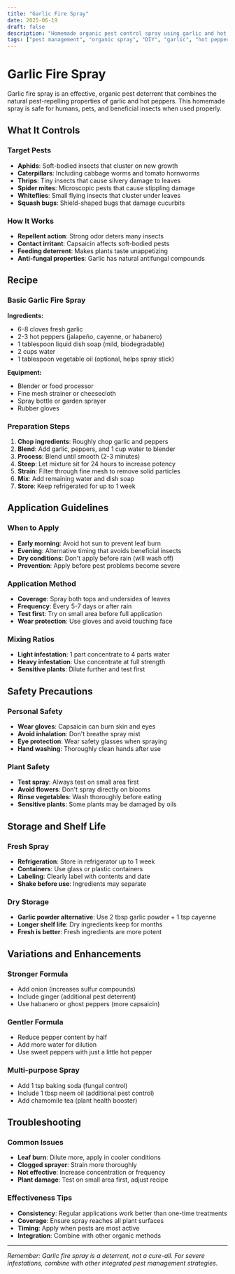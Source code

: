 ```yaml
---
title: "Garlic Fire Spray"
date: 2025-06-19
draft: false
description: "Homemade organic pest control spray using garlic and hot peppers"
tags: ["pest management", "organic spray", "DIY", "garlic", "hot peppers"]
---
```


# Garlic Fire Spray

Garlic fire spray is an effective, organic pest deterrent that combines the natural pest-repelling properties of garlic and hot peppers. This homemade spray is safe for humans, pets, and beneficial insects when used properly.

## What It Controls

### Target Pests
- **Aphids**: Soft-bodied insects that cluster on new growth
- **Caterpillars**: Including cabbage worms and tomato hornworms
- **Thrips**: Tiny insects that cause silvery damage to leaves
- **Spider mites**: Microscopic pests that cause stippling damage
- **Whiteflies**: Small flying insects that cluster under leaves
- **Squash bugs**: Shield-shaped bugs that damage cucurbits

### How It Works
- **Repellent action**: Strong odor deters many insects
- **Contact irritant**: Capsaicin affects soft-bodied pests
- **Feeding deterrent**: Makes plants taste unappetizing
- **Anti-fungal properties**: Garlic has natural antifungal compounds

## Recipe

### Basic Garlic Fire Spray

**Ingredients:**
- 6-8 cloves fresh garlic
- 2-3 hot peppers (jalapeño, cayenne, or habanero)
- 1 tablespoon liquid dish soap (mild, biodegradable)
- 2 cups water
- 1 tablespoon vegetable oil (optional, helps spray stick)

**Equipment:**
- Blender or food processor
- Fine mesh strainer or cheesecloth
- Spray bottle or garden sprayer
- Rubber gloves

### Preparation Steps

1. **Chop ingredients**: Roughly chop garlic and peppers
2. **Blend**: Add garlic, peppers, and 1 cup water to blender
3. **Process**: Blend until smooth (2-3 minutes)
4. **Steep**: Let mixture sit for 24 hours to increase potency
5. **Strain**: Filter through fine mesh to remove solid particles
6. **Mix**: Add remaining water and dish soap
7. **Store**: Keep refrigerated for up to 1 week

## Application Guidelines

### When to Apply
- **Early morning**: Avoid hot sun to prevent leaf burn
- **Evening**: Alternative timing that avoids beneficial insects
- **Dry conditions**: Don't apply before rain (will wash off)
- **Prevention**: Apply before pest problems become severe

### Application Method
- **Coverage**: Spray both tops and undersides of leaves
- **Frequency**: Every 5-7 days or after rain
- **Test first**: Try on small area before full application
- **Wear protection**: Use gloves and avoid touching face

### Mixing Ratios
- **Light infestation**: 1 part concentrate to 4 parts water
- **Heavy infestation**: Use concentrate at full strength
- **Sensitive plants**: Dilute further and test first

## Safety Precautions

### Personal Safety
- **Wear gloves**: Capsaicin can burn skin and eyes
- **Avoid inhalation**: Don't breathe spray mist
- **Eye protection**: Wear safety glasses when spraying
- **Hand washing**: Thoroughly clean hands after use

### Plant Safety
- **Test spray**: Always test on small area first
- **Avoid flowers**: Don't spray directly on blooms
- **Rinse vegetables**: Wash thoroughly before eating
- **Sensitive plants**: Some plants may be damaged by oils

## Storage and Shelf Life

### Fresh Spray
- **Refrigeration**: Store in refrigerator up to 1 week
- **Containers**: Use glass or plastic containers
- **Labeling**: Clearly label with contents and date
- **Shake before use**: Ingredients may separate

### Dry Storage
- **Garlic powder alternative**: Use 2 tbsp garlic powder + 1 tsp cayenne
- **Longer shelf life**: Dry ingredients keep for months
- **Fresh is better**: Fresh ingredients are more potent

## Variations and Enhancements

### Stronger Formula
- Add onion (increases sulfur compounds)
- Include ginger (additional pest deterrent)
- Use habanero or ghost peppers (more capsaicin)

### Gentler Formula
- Reduce pepper content by half
- Add more water for dilution
- Use sweet peppers with just a little hot pepper

### Multi-purpose Spray
- Add 1 tsp baking soda (fungal control)
- Include 1 tbsp neem oil (additional pest control)
- Add chamomile tea (plant health booster)

## Troubleshooting

### Common Issues
- **Leaf burn**: Dilute more, apply in cooler conditions
- **Clogged sprayer**: Strain more thoroughly
- **Not effective**: Increase concentration or frequency
- **Plant damage**: Test on small area first, adjust recipe

### Effectiveness Tips
- **Consistency**: Regular applications work better than one-time treatments
- **Coverage**: Ensure spray reaches all plant surfaces
- **Timing**: Apply when pests are most active
- **Integration**: Combine with other organic methods

---

*Remember: Garlic fire spray is a deterrent, not a cure-all. For severe infestations, combine with other integrated pest management strategies.*
